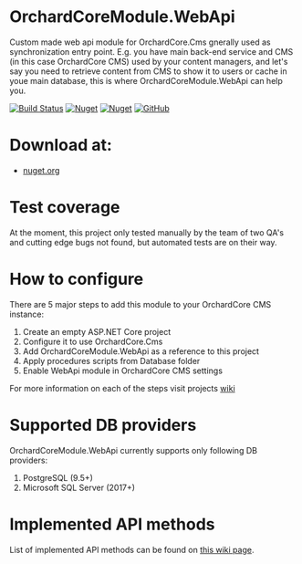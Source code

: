 # OrchardCoreModule.WebApi

Custom made web api module for OrchardCore.Cms gnerally used as synchronization entry point. E.g. you have main back-end service and CMS (in this case OrchardCore CMS) used by your content managers, and let's say you need to retrieve content from CMS to show it to users or cache in youe main database, this is where OrchardCoreModule.WebApi can help you.

[![Build Status](https://dev.azure.com/ujinjinjin/OrchardCoreModules/_apis/build/status/%5BBuild%5D%20Dev.OrchardCoreModules.WebApi?branchName=dev)](https://dev.azure.com/ujinjinjin/OrchardCoreModules/_build/latest?definitionId=11&branchName=dev) [![Nuget](https://img.shields.io/nuget/v/OrchardCoreModule.WebApi)](https://www.nuget.org/packages/OrchardCoreModule.WebApi) [![Nuget](https://img.shields.io/nuget/dt/OrchardCoreModule.WebApi)](https://www.nuget.org/packages/OrchardCoreModule.WebApi) [![GitHub](https://img.shields.io/github/license/ujinjinjin/OrchardCoreModule.WebApi)](https://github.com/Ujinjinjin/OrchardCoreModule.WebApi/blob/dev/LICENSE)

# Download at:

- [nuget.org](https://www.nuget.org/packages/OrchardCoreModule.WebApi/)

# Test coverage

At the moment, this project only tested manually by the team of two QA's and cutting edge bugs not found, but automated tests are on their way.

# How to configure

There are 5 major steps to add this module to your OrchardCore CMS instance:

1. Create an empty ASP.NET Core project
2. Configure it to use OrchardCore.Cms
3. Add OrchardCoreModule.WebApi as a reference to this project
4. Apply procedures scripts from Database folder
5. Enable WebApi module in OrchardCore CMS settings

For more information on each of the steps visit projects [wiki](https://github.com/Ujinjinjin/OrchardCoreModule.WebApi/wiki/How-to-configure-OrchardCoreModule.Api)

# Supported DB providers

OrchardCoreModule.WebApi currently supports only following DB providers:

1. PostgreSQL (9.5+)
2. Microsoft SQL Server (2017+)

# Implemented API methods

List of implemented API methods can be found on [this wiki page](https://github.com/Ujinjinjin/OrchardCoreModule.WebApi/wiki/Implemented-API).
